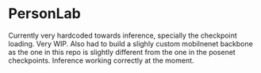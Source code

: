 # PersonLab

Currently very hardcoded towards inference, specially the checkpoint loading. Very WIP. Also had to build a slighly custom mobilnenet backbone as the one in this repo is slightly different from the one in the posenet checkpoints. Inference working correctly at the moment.
